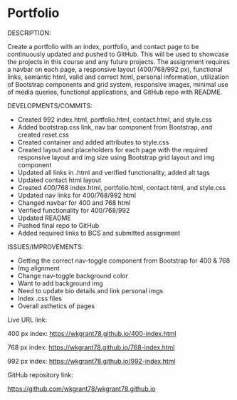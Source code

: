 # Portfolio

DESCRIPTION:

Create a portfolio with an index, portfolio, and contact page to be continuously updated and pushed to GitHub. This will be used to showcase the projects in this course and any future projects. The assignment requires a navbar on each page, a responsive layout (400/768/992 px), functional links, semantic html, valid and correct html, personal information, utilization of Bootstrap components and grid system, responsive images, minimal use of media queries, functional applications, and GitHub repo with README.


DEVELOPMENTS/COMMITS:

* Created 992 index.html, portfolio.html, contact.html, and style.css
* Added bootstrap.css link, nav bar component from Bootstrap, and created reset.css
* Created container and added attributes to style.css
* Created layout and placeholders for each page with the required responsive layout and img size using Bootstrap    grid layout and img component
* Updated all links in .html and verified functionality, added alt tags
* Updated contact html layout
* Created 400/768 index.html, portfolio.html, contact.html, and style.css
* Updated nav links for 400/768/992 html
* Changed navbar for 400 and 768 html
* Verified functionality for 400/768/992
* Updated README
* Pushed final repo to GitHub
* Added required links to BCS and submitted assignment
 

ISSUES/IMPROVEMENTS:

* Getting the correct nav-toggle component from Bootstrap for 400 & 768
* Img alignment
* Change nav-toggle background color
* Want to add background img
* Need to update bio details and link personal imgs
* Index .css files
* Overall asthetics of pages


Live URL link:

400 px index: https://wkgrant78.github.io/400-index.html

768 px index: https://wkgrant78.github.io/768-index.html

992 px index: https://wkgrant78.github.io/992-index.html

GitHub repository link:

https://github.com/wkgrant78/wkgrant78.github.io


